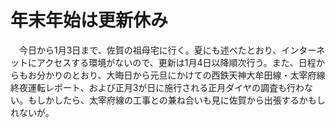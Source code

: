 # 年末年始は更新休み

<div class="section">　今日から1月3日まで、佐賀の祖母宅に行く。夏にも述べたとおり、インターネットにアクセスする環境がないので、更新は1月4日以降順次行う。また、日程からもお分かりのとおり、大晦日から元旦にかけての西鉄天神大牟田線・太宰府線終夜運転レポート、および正月3が日に施行される正月ダイヤの調査も行わない。もしかしたら、太宰府線の工事との兼ね合いも見に佐賀から出張するかもしれないが。</div>